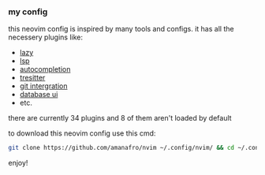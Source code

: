 ### my config

this neovim config is inspired by many tools and configs. it has all the necessery plugins like:
- [lazy](https://lazy.folke.io/)
- [lsp](https://lsp-zero.netlify.app/v3.x/language-server-configuration.html)
- [autocompletion](https://lsp-zero.netlify.app/v3.x/autocomplete.html)
- [tresitter](https://github.com/nvim-treesitter/nvim-treesitter)
- [git intergration](https://github.com/kdheepak/lazygit.nvim)
- [database ui](https://github.com/kristijanhusak/vim-dadbod-ui)
- etc.

there are currently 34 plugins and 8 of them aren't loaded by default

to download this neovim config use this cmd:

```bash
git clone https://github.com/amanafro/nvim ~/.config/nvim/ && cd ~/.config/nvim/ 
```
enjoy!

